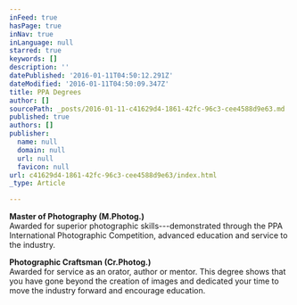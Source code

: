 ```yaml
---
inFeed: true
hasPage: true
inNav: true
inLanguage: null
starred: true
keywords: []
description: ''
datePublished: '2016-01-11T04:50:12.291Z'
dateModified: '2016-01-11T04:50:09.347Z'
title: PPA Degrees
author: []
sourcePath: _posts/2016-01-11-c41629d4-1861-42fc-96c3-cee4588d9e63.md
published: true
authors: []
publisher:
  name: null
  domain: null
  url: null
  favicon: null
url: c41629d4-1861-42fc-96c3-cee4588d9e63/index.html
_type: Article

---
```

**Master of Photography (M.Photog.)**  
Awarded for superior photographic skills---demonstrated through the PPA International Photographic Competition, advanced education and service to the industry.

**Photographic Craftsman (Cr.Photog.)**  
Awarded for service as an orator, author or mentor. This degree shows that you have gone beyond the creation of images and dedicated your time to move the industry forward and encourage education.